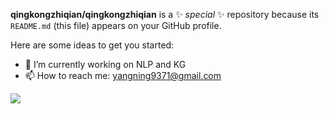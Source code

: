
**qingkongzhiqian/qingkongzhiqian** is a ✨ _special_ ✨ repository because its `README.md` (this file) appears on your GitHub profile.

Here are some ideas to get you started:

- 🔭 I’m currently working on NLP and KG
- 📫 How to reach me: yangning9371@gmail.com

![](https://github-readme-stats.vercel.app/api?username=qingkongzhiqian&theme=dark)
